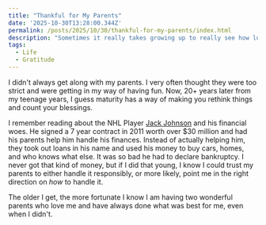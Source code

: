 ```yaml
---
title: "Thankful for My Parents"
date: '2025-10-30T13:28:00.344Z'
permalink: /posts/2025/10/30/thankful-for-my-parents/index.html
description: "Sometimes it really takes growing up to really see how lucky you have it."
tags:
  - Life
  - Gratitude
---
```

I didn't always get along with my parents. I very often thought they were too strict and were getting in my way of having fun. Now, 20+ years later from my teenage years, I guess maturity has a way of making you rethink things and count your blessings.
<!-- excerpt -->

I remember reading about the NHL Player [Jack Johnson](https://deadspin.com/how-jack-johnsons-parents-screwed-him-and-left-him-mill-1663583325/) and his financial woes. He signed a 7 year contract in 2011 worth over $30 million and had his parents help him handle his finances. Instead of actually helping him, they took out loans in his name and used his money to buy cars, homes, and who knows what else. It was so bad he had to declare bankruptcy. I never got that kind of money, but if I did that young, I know I could trust my parents to either handle it responsibly, or more likely, point me in the right direction on *how* to handle it.

The older I get, the more fortunate I know I am having two wonderful parents who love me and have always done what was best for me, even when I didn't.